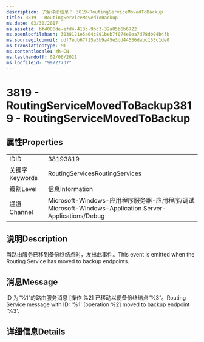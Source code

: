 ```yaml
---
description: 了解详细信息： 3819-RoutingServiceMovedToBackup
title: 3819 - RoutingServiceMovedToBackup
ms.date: 03/30/2017
ms.assetid: bf4086de-efd4-413c-9bc3-32a85b6b6722
ms.openlocfilehash: 3038121e5a04c891beb7f074e0ea7d78db94b4fb
ms.sourcegitcommit: ddf7edb67715a5b9a45e3dd44536dabc153c1de0
ms.translationtype: MT
ms.contentlocale: zh-CN
ms.lasthandoff: 02/06/2021
ms.locfileid: "99727737"
---
```

# <a name="3819---routingservicemovedtobackup"></a><span data-ttu-id="86152-103">3819 - RoutingServiceMovedToBackup</span><span class="sxs-lookup"><span data-stu-id="86152-103">3819 - RoutingServiceMovedToBackup</span></span>

## <a name="properties"></a><span data-ttu-id="86152-104">属性</span><span class="sxs-lookup"><span data-stu-id="86152-104">Properties</span></span>  
  
|||  
|-|-|  
|<span data-ttu-id="86152-105">ID</span><span class="sxs-lookup"><span data-stu-id="86152-105">ID</span></span>|<span data-ttu-id="86152-106">3819</span><span class="sxs-lookup"><span data-stu-id="86152-106">3819</span></span>|  
|<span data-ttu-id="86152-107">关键字</span><span class="sxs-lookup"><span data-stu-id="86152-107">Keywords</span></span>|<span data-ttu-id="86152-108">RoutingServices</span><span class="sxs-lookup"><span data-stu-id="86152-108">RoutingServices</span></span>|  
|<span data-ttu-id="86152-109">级别</span><span class="sxs-lookup"><span data-stu-id="86152-109">Level</span></span>|<span data-ttu-id="86152-110">信息</span><span class="sxs-lookup"><span data-stu-id="86152-110">Information</span></span>|  
|<span data-ttu-id="86152-111">通道</span><span class="sxs-lookup"><span data-stu-id="86152-111">Channel</span></span>|<span data-ttu-id="86152-112">Microsoft-Windows-应用程序服务器-应用程序/调试</span><span class="sxs-lookup"><span data-stu-id="86152-112">Microsoft-Windows-Application Server-Applications/Debug</span></span>|  
  
## <a name="description"></a><span data-ttu-id="86152-113">说明</span><span class="sxs-lookup"><span data-stu-id="86152-113">Description</span></span>  

 <span data-ttu-id="86152-114">当路由服务已移到备份终结点时，发出此事件。</span><span class="sxs-lookup"><span data-stu-id="86152-114">This event is emitted when the Routing Service has moved to backup endpoints.</span></span>  
  
## <a name="message"></a><span data-ttu-id="86152-115">消息</span><span class="sxs-lookup"><span data-stu-id="86152-115">Message</span></span>  

 <span data-ttu-id="86152-116">ID 为“%1”的路由服务消息 [操作 %2] 已移动以便备份终结点“%3”。</span><span class="sxs-lookup"><span data-stu-id="86152-116">Routing Service message with ID: '%1' [operation %2] moved to backup endpoint '%3'.</span></span>  
  
## <a name="details"></a><span data-ttu-id="86152-117">详细信息</span><span class="sxs-lookup"><span data-stu-id="86152-117">Details</span></span>
